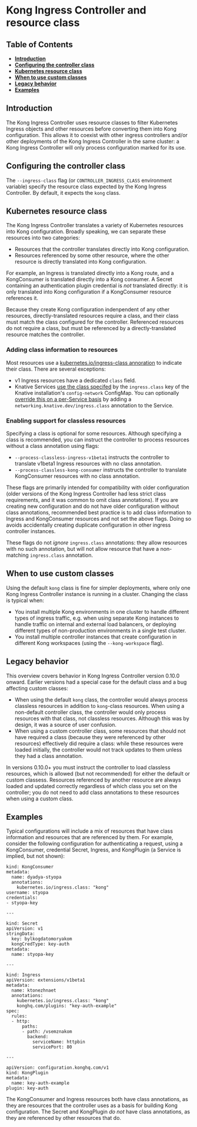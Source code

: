 # Kong Ingress Controller and resource class


## Table of Contents

- [**Introduction**](#introduction)
- [**Configuring the controller class**](#configuring-the-controller-class)
- [**Kubernetes resource class**](#kubernetes-resource-class)
- [**When to use custom classes**](#when-to-use-custom-classes)
- [**Legacy behavior**](#legacy-behavior)
- [**Examples**](#examples)

## Introduction

The Kong Ingress Controller uses resource classes to filter Kubernetes Ingress
objects and other resources before converting them into Kong configuration.
This allows it to coexist with other ingress controllers and/or other
deployments of the Kong Ingress Controller in the same cluster: a Kong Ingress
Controller will only process configuration marked for its use.

## Configuring the controller class

The `--ingress-class` flag (or `CONTROLLER_INGRESS_CLASS` environment variable)
specify the resource class expected by the Kong Ingress Controller. By default,
it expects the `kong` class.

## Kubernetes resource class

The Kong Ingress Controller translates a variety of Kubernetes resources into
Kong configuration. Broadly speaking, we can separate these resources into two
categories:

- Resources that the controller translates directly into Kong configuration.
- Resources referenced by some other resource, where the other resource is
  directly translated into Kong configuration.

For example, an Ingress is translated directly into a Kong route, and a
KongConsumer is translated directly into a Kong consumer. A Secret containing
an authentication plugin credential is _not_ translated directly: it is only
translated into Kong configuration if a KongConsumer resource references it.

Because they create Kong configuration indenpendent of any other resources,
directly-translated resources require a class, and their class must match the
class configured for the controller. Referenced resources do not require a
class, but must be referenced by a directly-translated resource matches the
controller.

### Adding class information to resources

Most resources use a [kubernetes.io/ingress-class annoration][class-annotation]
to indicate their class. There are several exceptions:

- v1 Ingress resources have a dedicated `class` field.
- Knative Services [use the class specifed][knative-class] by the
  `ingress.class` key of the Knative installation's `config-network` ConfigMap.
  You can optionally [override this on a per-Service basis][knative-override]
  by adding a `networking.knative.dev/ingress.class` annotation to the Service.

### Enabling support for classless resources

Specifying a class is optional for some resources. Although specifying a class
is recommended, you can instruct the controller to process resources without a
class annotation using flags:

- `--process-classless-ingress-v1beta1` instructs the controller to translate
  v1beta1 Ingress resources with no class annotation.
- `--process-classless-kong-consumer` instructs the controller to translate
  KongConsumer resources with no class annotation.

These flags are primarily intended for compatibility with older configuration
(older versions of the Kong Ingress Controller had less strict class
requirements, and it was common to omit class annotations). If you are creating
new configuration and do not have older configuration without class
annotations, recommended best practice is to add class information to Ingress
and KongConsumer resources and not set the above flags. Doing so avoids
accidentally creating duplicate configuration in other ingress controller
instances.

These flags do not _ignore_ `ingress.class` annotations: they allow resources
with no such annotation, but will not allow resource that have a non-matching
`ingress.class` annotation.

## When to use custom classes

Using the default `kong` class is fine for simpler deployments, where only one
Kong Ingress Controller instance is running in a cluster. Changing the class is
typical when:

- You install multiple Kong environments in one cluster to handle different
  types of ingress traffic, e.g. when using separate Kong instances to handle
  traffic on internal and external load balancers, or deploying different types
  of non-production environments in a single test cluster.
- You install multiple controller instances that create configuration in
  different Kong workspaces (using the `--kong-workspace` flag).

## Legacy behavior

This overview covers behavior in Kong Ingress Controller version 0.10.0 onward.
Earlier versions had a special case for the default class and a bug affecting
custom classes:

- When using the default `kong` class, the controller would always process
  classless resources in addition to `kong`-class resources. When using a
  non-default controller class, the controller would only process resources
  with that class, not classless resources. Although this was by design, it was
  a source of user confusion.
- When using a custom controller class, some resources that should not have
  required a class (because they were referenced by other resources)
  effectively did require a class: while these resources were loaded initially,
  the controller would not track updates to them unless they had a class
  annotation.

In versions 0.10.0+ you must instruct the controller to load classless
resources, which is allowed (but not recommended) for either the default or
custom classess. Resources referenced by another resource are always loaded and
updated correctly regardless of which class you set on the controller; you do
not need to add class annotations to these resources when using a custom class.

## Examples

Typical configurations will include a mix of resources that have class
information and resources that are referenced by them. For example, consider
the following configuration for authenticating a request, using a KongConsumer,
credential Secret, Ingress, and KongPlugin (a Service is implied, but not
shown):

```
kind: KongConsumer
metadata:
  name: dyadya-styopa
  annotations:
    kubernetes.io/ingress.class: "kong"
username: styopa
credentials:
- styopa-key

---

kind: Secret
apiVersion: v1
stringData:
  key: bylkogdatomoryakom
  kongCredType: key-auth
metadata:
  name: styopa-key

---

kind: Ingress
apiVersion: extensions/v1beta1
metadata:
  name: ktonezhnaet
  annotations:
    kubernetes.io/ingress.class: "kong"
    konghq.com/plugins: "key-auth-example"
spec:
  rules:
  - http:
      paths:
      - path: /vsemznakom
        backend:
          serviceName: httpbin
          servicePort: 80

---

apiVersion: configuration.konghq.com/v1
kind: KongPlugin
metadata:
  name: key-auth-example
plugin: key-auth
```

The KongConsumer and Ingress resources both have class annotations, as they are
resources that the controller uses as a basis for building Kong configuration.
The Secret and KongPlugin _do not_ have class annotations, as they are
referenced by other resources that do.

[class-annotation]: ../references/annotations.md#kubernetesioingressclass
[knative-class]: ../guides/using-kong-with-knative.md#ingress-class
[knative-override]: https://knative.tips/networking/ingress-override/
